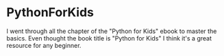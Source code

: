 # PythonForKids
I went through all the chapter of the "Python for Kids" ebook to master the basics. Even thought the book title is "Python for Kids" I think it's a great resource for any beginner. 
